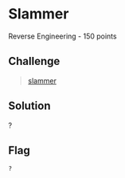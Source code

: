 # Slammer
Reverse Engineering - 150 points

## Challenge 
> [slammer](slammer)

## Solution
?

## Flag
`?`